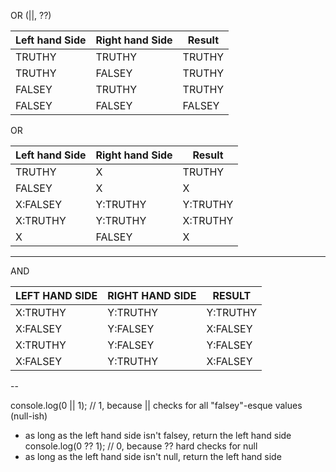 OR (||, ??)

| Left hand Side | Right hand Side | Result |
| --- | --- | --- |
| TRUTHY | TRUTHY | TRUTHY |
| TRUTHY | FALSEY | TRUTHY |
| FALSEY | TRUTHY | TRUTHY |
| FALSEY | FALSEY | FALSEY |

OR 

| Left hand Side | Right hand Side | Result |
| --- | --- | --- |
| TRUTHY | X | TRUTHY |
| FALSEY | X | X |
| X:FALSEY | Y:TRUTHY | Y:TRUTHY |
| X:TRUTHY | Y:TRUTHY | X:TRUTHY |
| X | FALSEY | X |

---

AND

| LEFT HAND SIDE | RIGHT HAND SIDE | RESULT |
| --- | --- | --- |
| X:TRUTHY | Y:TRUTHY | Y:TRUTHY |
| X:FALSEY | Y:FALSEY | X:FALSEY |
| X:TRUTHY | Y:FALSEY | Y:FALSEY |
| X:FALSEY | Y:TRUTHY | X:FALSEY |


--

console.log(0 || 1); // 1, because || checks for all "falsey"-esque values (null-ish)
- as long as the left hand side isn't falsey, return the left hand side
console.log(0 ?? 1); // 0, because ?? hard checks for null
- as long as the left hand side isn't null, return the left hand side